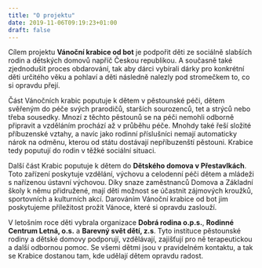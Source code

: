 ```yaml
---
title: "O projektu"
date: 2019-11-06T09:19:23+01:00
draft: false
---
```


Cílem projektu **Vánoční krabice od bot** je podpořit děti ze sociálně slabších rodin a dětských domovů napříč Českou republikou. A současně také zjednodušit proces obdarování, tak aby dárci vybírali dárky pro konkrétní děti určitého věku a pohlaví a děti následně nalezly pod stromečkem to, co si opravdu přejí.

Část Vánočních krabic poputuje k dětem v pěstounské péči, dětem svěřeným do péče svých prarodičů, starších sourozenců, tet a strýců nebo třeba sousedky. Mnozí z těchto pěstounů se na péči nemohli odborně připravit a vzděláním prochází až v průběhu péče. Mnohdy také řeší složité příbuzenské vztahy, a navíc jako rodinní příslušníci nemají automaticky nárok na odměnu, kterou od státu dostávají nepříbuzenští pěstouni. Krabice tedy poputují do rodin v těžké sociální situaci.

Další část Krabic poputuje k dětem do **Dětského domova v Přestavlkách**. Toto zařízení poskytuje vzdělání, výchovu a celodenní péči dětem a mládeži s nařízenou ústavní výchovou. Díky snaze zaměstnanců Domova a Základní školy k němu přidružené, mají děti možnost se účastnit zájmových kroužků, sportovních a kulturních akcí. Darováním Vánoční krabice od bot jim poskytujeme příležitost prožít Vánoce, které si opravdu zaslouží.

V letošním roce děti vybrala organizace **Dobrá rodina o.p.s.**, **Rodinné Centrum Letná, o.s.** a **Barevný svět dětí, z.s**. Tyto instituce pěstounské rodiny a dětské domovy podporují, vzdělávají, zajišťují pro ně terapeutickou a další odbornou pomoc. Se všemi dětmi jsou v pravidelném kontaktu, a tak se Krabice dostanou tam, kde udělají dětem opravdu radost.
